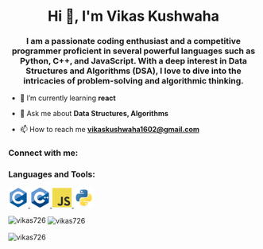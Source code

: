 <h1 align="center">Hi 👋, I'm Vikas Kushwaha</h1>
<h3 align="center">I am a passionate coding enthusiast and a competitive programmer proficient in several powerful languages such as Python, C++, and JavaScript. With a deep interest in Data Structures and Algorithms (DSA), I love to dive into the intricacies of problem-solving and algorithmic thinking.</h3>

- 🌱 I’m currently learning **react**

- 💬 Ask me about **Data Structures, Algorithms**

- 📫 How to reach me **vikaskushwaha1602@gmail.com**

<h3 align="left">Connect with me:</h3>
<p align="left">
</p>

<h3 align="left">Languages and Tools:</h3>
<p align="left"> <a href="https://www.cprogramming.com/" target="_blank" rel="noreferrer"> <img src="https://raw.githubusercontent.com/devicons/devicon/master/icons/c/c-original.svg" alt="c" width="40" height="40"/> </a> <a href="https://www.w3schools.com/cpp/" target="_blank" rel="noreferrer"> <img src="https://raw.githubusercontent.com/devicons/devicon/master/icons/cplusplus/cplusplus-original.svg" alt="cplusplus" width="40" height="40"/> </a> <a href="https://developer.mozilla.org/en-US/docs/Web/JavaScript" target="_blank" rel="noreferrer"> <img src="https://raw.githubusercontent.com/devicons/devicon/master/icons/javascript/javascript-original.svg" alt="javascript" width="40" height="40"/> </a> <a href="https://www.python.org" target="_blank" rel="noreferrer"> <img src="https://raw.githubusercontent.com/devicons/devicon/master/icons/python/python-original.svg" alt="python" width="40" height="40"/> </a> </p>

<p><img align="left" src="https://github-readme-stats.vercel.app/api/top-langs?username=vikas726&show_icons=true&locale=en&layout=compact" alt="vikas726" /></p>

<p>&nbsp;<img align="center" src="https://github-readme-stats.vercel.app/api?username=vikas726&show_icons=true&locale=en" alt="vikas726" /></p>

<p><img align="center" src="https://github-readme-streak-stats.herokuapp.com/?user=vikas726&" alt="vikas726" /></p>
